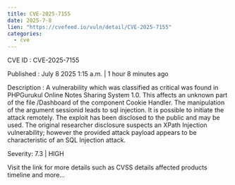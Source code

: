 ```yaml
--- 
title: CVE-2025-7155
date: 2025-7-8
lien: "https://cvefeed.io/vuln/detail/CVE-2025-7155"
categories:
  - cve
---
```


CVE ID : CVE-2025-7155

Published :  July 8
2025
1:15 a.m. | 1 hour
8 minutes ago

Description : A vulnerability
which was classified as critical
was found in PHPGurukul Online Notes Sharing System 1.0. This affects an unknown part of the file /Dashboard of the component Cookie Handler. The manipulation of the argument sessionid leads to sql injection. It is possible to initiate the attack remotely. The exploit has been disclosed to the public and may be used. The original researcher disclosure suspects an XPath Injection vulnerability; however
the provided attack payload appears to be characteristic of an SQL Injection attack.

Severity: 7.3 | HIGH

Visit the link for more details
such as CVSS details
affected products
timeline
and more...
